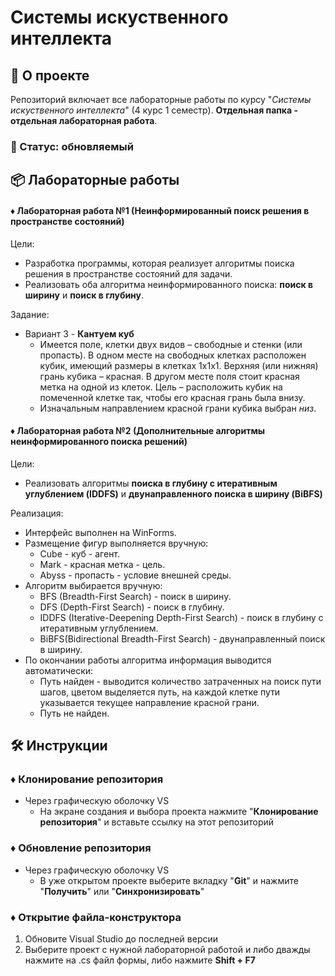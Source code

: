 # Системы искуственного интеллекта

## 📌 О проекте

Репозиторий включает все лабораторные работы по курсу "*Системы искуственного интеллекта*" (4 курс 1 семестр).
**Отдельная папка - отдельная лабораторная работа**.

### 📎 Статус: обновляемый

## 📦 Лабораторные работы
#### ♦ Лабораторная работа №1 (Неинформированный поиск решения в пространстве состояний)
 Цели:
  - Разработка программы, которая реализует алгоритмы поиска решения в пространстве состояний для задачи.
  - Реализовать оба алгоритма неинформированного поиска: **поиск в ширину** и **поиск в глубину**.

Задание:
  - Вариант 3 - **Кантуем куб**
    - Имеется поле, клетки двух видов – свободные и стенки (или пропасть). В одном месте на свободных клетках расположен кубик, имеющий размеры в клетках 1x1x1. Верхняя (или нижняя) грань кубика – красная. В другом месте поля стоит красная метка на одной из клеток. Цель – расположить кубик на помеченной клетке так, чтобы его красная грань была внизу.
    - Изначальным направлением красной грани кубика выбран *низ*.
   
#### ♦ Лабораторная работа №2 (Дополнительные алгоритмы неинформированного поиска решений)
 Цели:
  - Реализовать алгоритмы **поиска в глубину с итеративным углублением (IDDFS)** и **двунаправленного поиска в ширину (BiBFS)**

Реализация:
 - Интерфейс выполнен на WinForms.
 - Размещение фигур выполняется вручную:
   - Cube - куб - агент.
   - Mark - красная метка - цель.
   - Abyss - пропасть - условие внешней среды.
- Алгоритм выбирается вручную:
  - BFS (Breadth-First Search) - поиск в ширину.
  - DFS (Depth-First Search) - поиск в глубину.
  - IDDFS (Iterative-Deepening Depth-First Search) - поиск в глубину с итеративным углублением.
  - BiBFS(Bidirectional Breadth-First Search) - двунаправленный поиск в ширину.
- По окончании работы алгоритма информация выводится автоматически:
  - Путь найден - выводится количество затраченных на поиск пути шагов, цветом выделяется путь, на каждой клетке пути указывается текущее направление красной грани.
  - Путь не найден.
  

## 🛠️ Инструкции
### ♦ Клонирование репозитория
- Через графическую оболочку VS
  - На экране создания и выбора проекта нажмите "**Клонирование репозитория**" и вставьте ссылку на этот репозиторий

### ♦ Обновление репозитория
- Через графическую оболочку VS
  - В уже открытом проекте выберите вкладку "**Git**" и нажмите "**Получить**" или "**Синхронизировать**"

### ♦ Открытие файла-конструктора
1) Обновите Visual Studio до последней версии
2) Выберите проект с нужной лабораторной работой и либо дважды нажмите на .cs файл формы, либо нажмите **Shift + F7**
